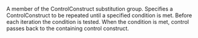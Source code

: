 A member of the ControlConstruct substitution group. Specifies a ControlConstruct to be repeated until a specified condition is met. Before each iteration the condition is tested. When the condition is met, control passes back to the containing control construct.